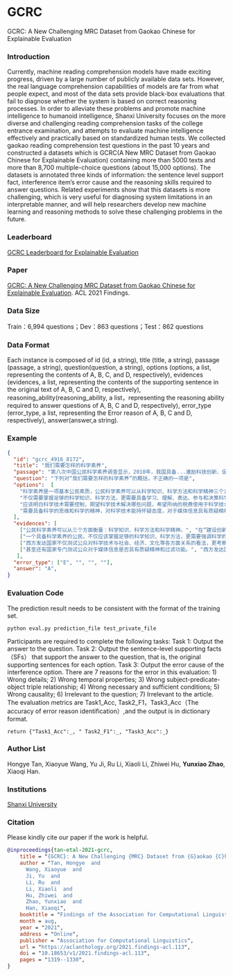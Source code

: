 # GCRC
  GCRC: A New Challenging MRC Dataset from Gaokao Chinese for Explainable Evaluation

### Introduction
  Currently, machine reading comprehension models have made exciting progress, driven by a large number of publicly available data sets. However, the real language comprehension capabilities of models are far from what people expect, and most of the data sets provide black-box evaluations that fail to diagnose whether the system is based on correct reasoning processes. In order to alleviate these problems and promote machine intelligence to humanoid intelligence, Shanxi University focuses on the more diverse and challenging reading comprehension tasks of the college entrance examination, and attempts to evaluate machine intelligence effectively and practically based on standardized human tests. We collected gaokao reading comprehension test questions in the past 10 years and constructed a datasets which is GCRC(A New MRC Dataset from Gaokao Chinese for Explainable Evaluation) containing more than 5000 texts and more than 8,700 multiple-choice questions (about 15,000 options). The datasets is annotated three kinds of information: the sentence level support fact, interference item’s error cause and the reasoning skills required to answer questions. Related experiments show that this datasets is more challenging, which is very useful for diagnosing system limitations in an interpretable manner, and will help researchers develop new machine learning and reasoning methods to solve these challenging problems in the future.

### Leaderboard
[GCRC Leaderboard for Explainable Evaluation ](http://cuge.baai.ac.cn/#/dataset?id=22&name=GCRC)

### Paper
[GCRC: A New Challenging MRC Dataset from Gaokao Chinese for Explainable Evaluation](https://aclanthology.org/2021.findings-acl.113.pdf). ACL 2021 Findings.

### Data Size
Train：6,994 questions；Dev：863 questions；Test：862  questions

### Data Format
Each instance is composed of 
id (id, a string),
title (title, a string), 
passage (passage, a string), 
question(question, a string), 
options (options, a list, representing the contents of A, B, C, and D, respectively), 
evidences (evidences, a list, representing the contents of the supporting sentence in the original text of A, B, C and D, respectively),
reasoning_ability(reasoning_ability, a list，representing  the reasoning ability required to answer questions of A, B, C and D, respectively),
error_type (error_type, a list, representing the Error reason of  A, B, C and D, respectively),
answer(answer,a string).

### Example
```json
{
  "id": "gcrc_4916_8172", 
  "title": "我们需要怎样的科学素养", 
  "passage": "第八次中国公民科学素养调查显示，2010年，我国具备...激励科技创新、促进创新型国家建设，我们任重道远。", 
  "question": "下列对“我们需要怎样的科学素养”的概括，不正确的一项是", 
  "options":  [
    "科学素养是一项基本公民素质，公民科学素养可以从科学知识、科学方法和科学精神三个方面来衡量。",
    "不仅需要掌握足够的科学知识、科学方法，更需要具备学习、理解、表达、参与和决策科学事务的能力。",
    "应该明白科学技术需要控制，期望科学技术解决哪些问题，希望所纳的税费使用于科学技术的哪些方面。", 
    "需要具备科学的思维和科学的精神，对科学技术能持怀疑态度，对于媒体信息具有质疑精神和过滤功能。"
  ],
  "evidences": [
    ["公民科学素养可以从三个方面衡量：科学知识、科学方法和科学精神。", "在“建设创新型国家”的语境中，科学素养作为一项基本公民素质的重要性不言而喻。"],
    ["一个具备科学素养的公民，不仅应该掌握足够的科学知识、科学方法，更需要强调科学的思维、科学的精神，理性认识科技应用到社会中可能产生的影响，进而具备学习、理解、表达、参与和决策科学事务的能力。"], 
    ["西方发达国家不仅测试公众对科学技术与社会、经济、文化等各方面关系的看法，更考察公众对科学技术是否持怀疑态度，是否认为科学技术需要控制，期望科学技术解决哪些问题，希望所纳的税费使用于科学技术的哪些方面等。"], 
    ["甚至还有国家专门测试公众对于媒体信息是否具有质疑精神和过滤功能。", "西方发达国家不仅测试公众对科学技术与社会、经济、文化等各方面关系的看法，更考察公众对科学技术是否持怀疑态度，是否认为科学技术需要控制，期望科学技术解决哪些问题，希望所纳的税费使用于科学技术的哪些方面等。"]
   ],
  "error_type": ["E", "", "", ""],
  "answer": "A",
}
```

### Evaluation Code
The prediction result needs to be consistent with the format of the training set.
```shell
python eval.py prediction_file test_private_file
```
Participants are required to complete the following tasks:
Task 1: Output the answer to the question.
Task 2: Output the sentence-level supporting facts（SFs） that support the answer to the question, that is, the original supporting sentences for each option.
Task 3: Output the error cause of the interference option. There are 7 reasons for the error in this evaluation: 1) Wrong details; 2) Wrong temporal properties; 3) Wrong subject-predicate-object triple relationship; 4) Wrong necessary and sufficient conditions; 5) Wrong causality; 6) Irrelevant to the question; 7) Irrelevant to the article.
The evaluation metrics are Task1_Acc, Task2_F1，Task3_Acc（The accuracy of error reason identification）,and the output is in dictionary format.
```shell
return {"Task1_Acc":_, " Task2_F1":_, "Task3_Acc":_}
```

### Author List
Hongye Tan, Xiaoyue Wang, Yu Ji, Ru Li, Xiaoli Li, Zhiwei Hu, **Yunxiao Zhao**, Xiaoqi Han.

### Institutions
[Shanxi University](https://github.com/SXUNLP)

### Citation
Please kindly cite our paper if the work is helpful.
```bibtex
@inproceedings{tan-etal-2021-gcrc,
    title = "{GCRC}: A New Challenging {MRC} Dataset from {G}aokao {C}hinese for Explainable Evaluation",
    author = "Tan, Hongye  and
      Wang, Xiaoyue  and
      Ji, Yu  and
      Li, Ru  and
      Li, Xiaoli  and
      Hu, Zhiwei  and
      Zhao, Yunxiao  and
      Han, Xiaoqi",
    booktitle = "Findings of the Association for Computational Linguistics: ACL-IJCNLP 2021",
    month = aug,
    year = "2021",
    address = "Online",
    publisher = "Association for Computational Linguistics",
    url = "https://aclanthology.org/2021.findings-acl.113",
    doi = "10.18653/v1/2021.findings-acl.113",
    pages = "1319--1330",
}
```
